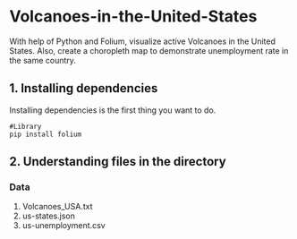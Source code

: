 # Volcanoes-in-the-United-States
With help of Python and Folium, visualize active Volcanoes in the United States. Also, create a choropleth map to demonstrate unemployment rate in the same country.

## 1. Installing dependencies

Installing dependencies is the first thing you want to do.

```
#Library
pip install folium

```

## 2. Understanding files in the directory

### Data

1. Volcanoes_USA.txt
2. us-states.json
3. us-unemployment.csv

